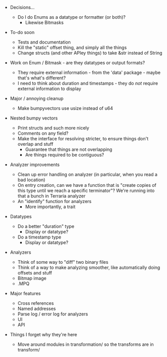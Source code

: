 * Decisions...
  * Do I do Enums as a datatype or formatter (or both)?
    * Likewise Bitmasks

* To-do soon
  * Tests and documentation
  * Kill the "static" offset thing, and simply all the things
  * Change structs (and other APIey things) to take &str instead of String

* Work on Enum / Bitmask - are they datatypes or output formats?
  * They require external information - from the 'data' package - maybe that's what's different?
  * I need to think about duration and timestamps - they do *not* require external information to display

* Major / annoying cleanup
  * Make bumpyvectors use usize instead of u64

* Nested bumpy vectors
  * Print structs and such more nicely
  * Comments on any field?
  * Make the interface for resolving stricter, to ensure things don't overlap and stuff
    * Guarantee that things are not overlapping
    * Are things required to be contiguous?

* Analyzer improvements
  * Clean up error handling on analyzer (in particular, when you read a bad location)
  * On entry creation, can we have a function that is "create copies of this type until we reach a specific terminator"? We're running into that a bunch in Terraria analyzer
  * An "identify" function for analyzers
    * More importantly, a trait

* Datatypes
  * Do a better "duration" type
    * Display or datatype?
  * Do a timestamp type
    * Display or datatype?

* Analyzers
  * Think of some way to "diff" two binary files
  * Think of a way to make analyzing smoother, like automatically doing offsets and stuff
  * Bitmap image
  * .MPQ

* Major features
  * Cross references
  * Named addresses
  * Parse log / error log for analyzers
  * UI
  * API

* Things I forget why they're here
  * Move around modules in transformation/ so the transforms are in transform/
